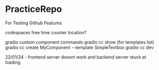 # PracticeRepo
For Testing Github Features

codespaces free time counter location?

gradio custom component commands
gradio cc show (for templates list)
gradio cc create MyComponent --template SimpleTextbox
gradio cc dev

22/01/24 - frontend server doesnt work and backend server stuck at loading